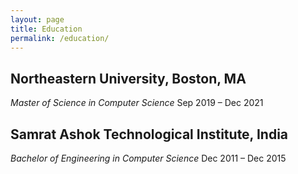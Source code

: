 ```yaml
---
layout: page
title: Education
permalink: /education/
---
```


## Northeastern University, Boston, MA
*Master of Science in Computer Science*
Sep 2019 – Dec 2021

## Samrat Ashok Technological Institute, India
*Bachelor of Engineering in Computer Science*
Dec 2011 – Dec 2015
